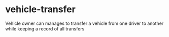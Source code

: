 # vehicle-transfer
Vehicle  owner can manages to transfer a vehicle from one driver to another while keeping a record of all transfers
